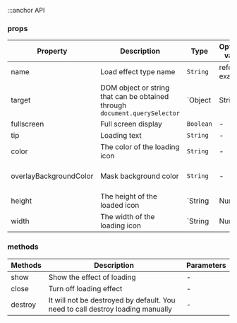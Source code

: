 :::anchor API

### props

| Property               | Description                                                                           | Type            | Optional value   | Default                    |
| ---------------------- | ------------------------------------------------------------------------------------- | --------------- | ---------------- | -------------------------- |
| name                   | Load effect type name                                                                 | `String`        | refer to example | "plane"                    |
| target                 | DOM object or string that can be obtained through <code>document.querySelector</code> | `Object|String` | -                | -                          |
| fullscreen             | Full screen display                                                                   | `Boolean`       | -                | false                      |
| tip                    | Loading text                                                                          | `String`        | -                | -                          |
| color                  | The color of the loading icon                                                         | `String`        | -                | "#1890ff"                  |
| overlayBackgroundColor | Mask background color                                                                 | `String`        | -                | "rgba(255, 255, 255, 0.5)" |
| height                 | The height of the loaded icon                                                         | `String|Number` | -                | 40                         |
| width                  | The width of the loading icon                                                         | `String|Number` | -                | 40                         |

### methods

| Methods | Description                                                                    | Parameters |
| ------- | ------------------------------------------------------------------------------ | ---------- |
| show    | Show the effect of loading                                                     | -          |
| close   | Turn off loading effect                                                        | -          |
| destroy | It will not be destroyed by default. You need to call destroy loading manually | -          |
